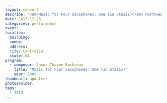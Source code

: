```yaml
---
layout: concert
describe: "<em>Music for Four Saxophones: One (In Stasis)</em> Northwest Wind Symphony, Dan Schmidt, conductor"
date: 2013-12-26
categories: performance
event:
location:
  building:
  venue:
  address:
  city: Centralia
  state: WA
program:
  - composer: Jason Thorpe Buchanan
    title: "Music for Four Saxophones: One (In Stasis)"
    year: 2009
thumbnail: updates/
photosFolder:
tags:
  - 2013
---
```

